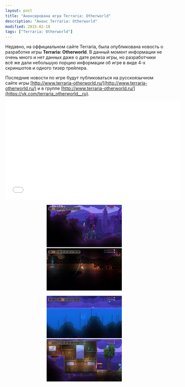 ```yaml
---
layout: post
title: "Анонсирована игра Terraria: Otherworld"
description: "Анонс Terraria: Otherworld"
modified: 2015-02-18
tags: ["Terraria: Otherworld"]
---
```


Недавно, на оффициальном сайте Terraria, была опубликована новость о разработке игры <b>Terraria: Otherworld</b>. В данный момент информации не очень много и нет данных даже о дате релиза игры, но разработчики всё же дали небольшую порцию информации об игре в виде 4-х скриншотов и одного тизер трейлера.


Последние новости по игре будут публиковаться на русскоязычном сайте игры [http://www.terraria-otherworld.ru/](http://www.terraria-otherworld.ru/) и в группе [http://www.terraria-otherworld.ru/](https://vk.com/terraria_otherworld__ru).

<iframe width="560" height="315" src="//www.youtube.com/embed/RCXk_ZCgxJI" frameborder="0"></iframe>

<div align="center"><figure class="two">
	<a href="/images/posts/terraria-otherworld/screenshot_0.jpg"><img src="/images/posts/terraria-otherworld/screenshot_0m.jpg" alt=""></a>
	<a href="/images/posts/terraria-otherworld/screenshot_1.jpg"><img src="/images/posts/terraria-otherworld/screenshot_1m.jpg" alt=""></a>
</figure></div>
<div align="center"><figure class="two">
	<a href="/images/posts/terraria-otherworld/screenshot_2.jpg"><img src="/images/posts/terraria-otherworld/screenshot_2m.jpg" alt=""></a>
	<a href="/images/posts/terraria-otherworld/screenshot_3.jpg"><img src="/images/posts/terraria-otherworld/screenshot_3m.jpg" alt=""></a>
</figure></div>
